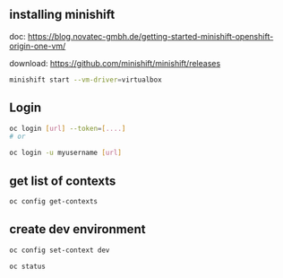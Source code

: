 
## installing minishift

doc:
https://blog.novatec-gmbh.de/getting-started-minishift-openshift-origin-one-vm/

download:
https://github.com/minishift/minishift/releases

```bash
minishift start --vm-driver=virtualbox
```

## Login
```bash
oc login [url] --token=[....]
# or

oc login -u myusername [url]
```

## get list of contexts
```bash
oc config get-contexts
```

## create dev environment
```bash
oc config set-context dev
```

```bash
oc status
```
